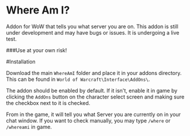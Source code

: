 # Where Am I?
Addon for WoW that tells you what server you are on. This addon is still under development and may have bugs or issues. It is undergoing a live test. 

###Use at your own risk!



#Installation

Download the main `WhereAmI` folder and place it in your addons directory. This can be found in `World of Warcraft\Interface\AddOns\`.

The addon should be enabled by default. If it isn't, enable it in game by clicking the `AddOns` button on the character select screen and making sure the checkbox next to it is checked.

From in the game, it will tell you what Server you are currently on in your chat window. If you want to check manually, you may type `/where` or `/whereami` in game.

